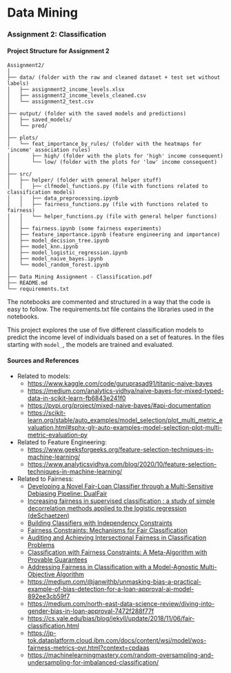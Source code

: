 # Data Mining

### Assignment 2: Classification

#### Project Structure for Assignment 2
```
Assignment2/
│
├── data/ (folder with the raw and cleaned dataset + test set without labels)
│   ├── assignment2_income_levels.xlsx
│   ├── assignment2_income_levels_cleaned.csv
│   └── assignment2_test.csv
│
├── output/ (folder with the saved models and predictions)
│   ├── saved_models/ 
│   └── pred/ 
│       
├── plots/
│   └── feat_importance_by_rules/ (folder with the heatmaps for 'income' association rules)
│       ├── high/ (folder with the plots for 'high' income consequent)
│       └── low/ (folder with the plots for 'low' income consequent)
│       
├── src/
│   ├── helper/ (folder with general helper stuff)
│   │   ├── clfmodel_functions.py (file with functions related to classification models)
│   │   ├── data_preprocessing.ipynb
│   │   ├── fairness_functions.py (file with functions related to fairness)
│   │   └── helper_functions.py (file with general helper functions)
│   │
│   ├── fairness.ipynb (some fairness experiments)
│   ├── feature_importance.ipynb (feature engineering and importance)
│   ├── model_decision_tree.ipynb
│   ├── model_knn.ipynb
│   ├── model_logistic_regression.ipynb
│   ├── model_naive_bayes.ipynb
│   └── model_random_forest.ipynb
│
├── Data Mining Assignment - Classification.pdf
├── README.md
└── requirements.txt
```

The notebooks are commented and structured in a way that the code is easy to follow. 
The requirements.txt file contains the libraries used in the notebooks.

This project explores the use of five different classification models to predict the income level of individuals based on a set of features.
In the files starting with `model_`, the models are trained and evaluated.

#### Sources and References

- Related to models:
  - https://www.kaggle.com/code/guruprasad91/titanic-naive-bayes
  - https://medium.com/analytics-vidhya/naive-bayes-for-mixed-typed-data-in-scikit-learn-fb6843e241f0
  - https://pypi.org/project/mixed-naive-bayes/#api-documentation
  - https://scikit-learn.org/stable/auto_examples/model_selection/plot_multi_metric_evaluation.html#sphx-glr-auto-examples-model-selection-plot-multi-metric-evaluation-py
- Related to Feature Engineering:
  - https://www.geeksforgeeks.org/feature-selection-techniques-in-machine-learning/
  - https://www.analyticsvidhya.com/blog/2020/10/feature-selection-techniques-in-machine-learning/
- Related to Fairness:
  - [Developing a Novel Fair-Loan Classifier through a
      Multi-Sensitive Debiasing Pipeline: DualFair](https://cap.csail.mit.edu/sites/default/files/research-pdfs/make-04-00011-v2.pdf)
  - [Increasing fairness in supervised classification : a study of
simple decorrelation methods applied to the logistic regression (deSchaetzen)](https://dial.uclouvain.be/downloader/downloader.php?pid=thesis%3A30729&datastream=PDF_01&cover=cover-mem)
  - [Building Classifiers with Independency Constraints
](https://www.win.tue.nl/~mpechen/publications/pubs/CaldersICDM09.pdf)
  - [Fairness Constraints: Mechanisms for Fair Classification
](https://proceedings.mlr.press/v54/zafar17a/zafar17a.pdf)
  - [Auditing and Achieving Intersectional Fairness in Classification
Problems](https://arxiv.org/pdf/1911.01468.pdf)
  - [Classification with Fairness Constraints:
A Meta-Algorithm with Provable Guarantees](https://arxiv.org/pdf/1806.06055.pdf)
  - [Addressing Fairness in Classification with a Model-Agnostic Multi-Objective
Algorithm
](https://proceedings.mlr.press/v161/padh21a/padh21a.pdf)
  - https://medium.com/@janwithb/unmasking-bias-a-practical-example-of-bias-detection-for-a-loan-approval-ai-model-892ee3cb59f7
  - https://medium.com/north-east-data-science-review/diving-into-gender-bias-in-loan-approval-7472f288f77f
  - https://cs.yale.edu/bias/blog/jekyll/update/2018/11/06/fair-classification.html
  - https://jp-tok.dataplatform.cloud.ibm.com/docs/content/wsj/model/wos-fairness-metrics-ovr.html?context=cpdaas
  - https://machinelearningmastery.com/random-oversampling-and-undersampling-for-imbalanced-classification/
